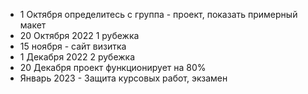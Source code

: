 - 1 Октября определитесь с группа - проект, показать примерный макет
- 20 Октября 2022 1 рубежка
- 15 ноября - сайт визитка
- 1 Декабря 2022 2 рубежка
- 20 Декабря проект функционирует на 80%
- Январь 2023 - Защита курсовых работ, экзамен
